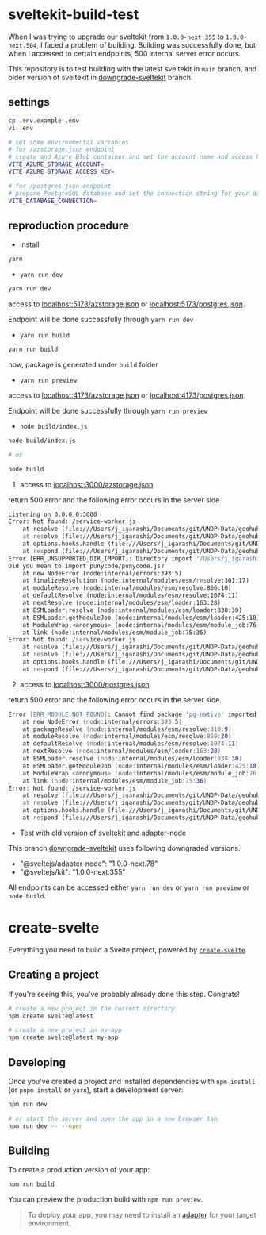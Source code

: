# sveltekit-build-test

When I was trying to upgrade our sveltekit from `1.0.0-next.355` to `1.0.0-next.504`, I faced a problem of building. Building was successfully done, but when I accessed to certain endpoints, 500 internal server error occurs.

This repository is to test building with the latest sveltekit in `main` branch, and older version of sveltekit in [downgrade-sveltekit](https://github.com/UNDP-Data/sveltekit-build-test/tree/downgrade-sveltekit) branch.

## settings

```zsh
cp .env.example .env
vi .env

# set some environmental variables
# for /azstorage.json endpoint
# create and Azure Blob container and set the account name and access key
VITE_AZURE_STORAGE_ACCOUNT=
VITE_AZURE_STORAGE_ACCESS_KEY=

# for /postgres.json endpoint
# prepare PostgreSQL database and set the connection string for your database
VITE_DATABASE_CONNECTION=
```

## reproduction procedure

- install

```zsh
yarn
```

- `yarn run dev`

```zsh
yarn run dev
```

access to [localhost:5173/azstorage.json](http://localhost:5173/azstorage.json) or [localhost:5173/postgres.json](http://localhost:5173/postgres.json).

Endpoint will be done successfully through `yarn run dev`

- `yarn run build`

```zsh
yarn run build
```

now, package is generated under `build` folder

- `yarn run preview`

access to [localhost:4173/azstorage.json](http://localhost:4173/azstorage.json) or [localhost:4173/postgres.json](http://localhost:4173/postgres.json).

Endpoint will be done successfully through `yarn run preview`

- `node build/index.js`

```zsh
node build/index.js

# or

node build
```

1. access to [localhost:3000/azstorage.json](http://localhost:3000/azstorage.json)

return 500 error and the following error occurs in the server side.

```zsh
Listening on 0.0.0.0:3000
Error: Not found: /service-worker.js
    at resolve (file:///Users/j_igarashi/Documents/git/UNDP-Data/geohub-migration/build/server/index.js:2850:18)
    at resolve (file:///Users/j_igarashi/Documents/git/UNDP-Data/geohub-migration/build/server/index.js:2873:34)
    at options.hooks.handle (file:///Users/j_igarashi/Documents/git/UNDP-Data/geohub-migration/build/server/index.js:3018:59)
    at respond (file:///Users/j_igarashi/Documents/git/UNDP-Data/geohub-migration/build/server/index.js:2871:42)
Error [ERR_UNSUPPORTED_DIR_IMPORT]: Directory import '/Users/j_igarashi/Documents/git/UNDP-Data/geohub-migration/node_modules/punycode/' is not supported resolving ES modules imported from /Users/j_igarashi/Documents/git/UNDP-Data/geohub-migration/build/server/chunks/_server.ts-f8dfcb54.js
Did you mean to import punycode/punycode.js?
    at new NodeError (node:internal/errors:393:5)
    at finalizeResolution (node:internal/modules/esm/resolve:301:17)
    at moduleResolve (node:internal/modules/esm/resolve:866:10)
    at defaultResolve (node:internal/modules/esm/resolve:1074:11)
    at nextResolve (node:internal/modules/esm/loader:163:28)
    at ESMLoader.resolve (node:internal/modules/esm/loader:838:30)
    at ESMLoader.getModuleJob (node:internal/modules/esm/loader:425:18)
    at ModuleWrap.<anonymous> (node:internal/modules/esm/module_job:76:40)
    at link (node:internal/modules/esm/module_job:75:36)
Error: Not found: /service-worker.js
    at resolve (file:///Users/j_igarashi/Documents/git/UNDP-Data/geohub-migration/build/server/index.js:2850:18)
    at resolve (file:///Users/j_igarashi/Documents/git/UNDP-Data/geohub-migration/build/server/index.js:2873:34)
    at options.hooks.handle (file:///Users/j_igarashi/Documents/git/UNDP-Data/geohub-migration/build/server/index.js:3018:59)
    at respond (file:///Users/j_igarashi/Documents/git/UNDP-Data/geohub-migration/build/server/index.js:2871:42)
```

2. access to [localhost:3000/postgres.json](http://localhost:3000/postgres.json).

return 500 error and the following error occurs in the server side.

```zsh
Error [ERR_MODULE_NOT_FOUND]: Cannot find package 'pg-native' imported from /Users/j_igarashi/Documents/git/UNDP-Data/geohub-migration/build/server/chunks/_server.ts-0d98246d.js
    at new NodeError (node:internal/errors:393:5)
    at packageResolve (node:internal/modules/esm/resolve:810:9)
    at moduleResolve (node:internal/modules/esm/resolve:859:20)
    at defaultResolve (node:internal/modules/esm/resolve:1074:11)
    at nextResolve (node:internal/modules/esm/loader:163:28)
    at ESMLoader.resolve (node:internal/modules/esm/loader:838:30)
    at ESMLoader.getModuleJob (node:internal/modules/esm/loader:425:18)
    at ModuleWrap.<anonymous> (node:internal/modules/esm/module_job:76:40)
    at link (node:internal/modules/esm/module_job:75:36)
Error: Not found: /service-worker.js
    at resolve (file:///Users/j_igarashi/Documents/git/UNDP-Data/geohub-migration/build/server/index.js:2850:18)
    at resolve (file:///Users/j_igarashi/Documents/git/UNDP-Data/geohub-migration/build/server/index.js:2873:34)
    at options.hooks.handle (file:///Users/j_igarashi/Documents/git/UNDP-Data/geohub-migration/build/server/index.js:3018:59)
    at respond (file:///Users/j_igarashi/Documents/git/UNDP-Data/geohub-migration/build/server/index.js:2871:42)
```

- Test with old version of sveltekit and adapter-node

This branch [downgrade-sveltekit](https://github.com/UNDP-Data/sveltekit-build-test/tree/downgrade-sveltekit) uses following downgraded versions.

- "@sveltejs/adapter-node": "1.0.0-next.78"
- "@sveltejs/kit": "1.0.0-next.355"

All endpoints can be accessed either `yarn run dev` or `yarn run preview` or `node build`.

# create-svelte

Everything you need to build a Svelte project, powered by [`create-svelte`](https://github.com/sveltejs/kit/tree/master/packages/create-svelte).

## Creating a project

If you're seeing this, you've probably already done this step. Congrats!

```bash
# create a new project in the current directory
npm create svelte@latest

# create a new project in my-app
npm create svelte@latest my-app
```

## Developing

Once you've created a project and installed dependencies with `npm install` (or `pnpm install` or `yarn`), start a development server:

```bash
npm run dev

# or start the server and open the app in a new browser tab
npm run dev -- --open
```

## Building

To create a production version of your app:

```bash
npm run build
```

You can preview the production build with `npm run preview`.

> To deploy your app, you may need to install an [adapter](https://kit.svelte.dev/docs/adapters) for your target environment.
